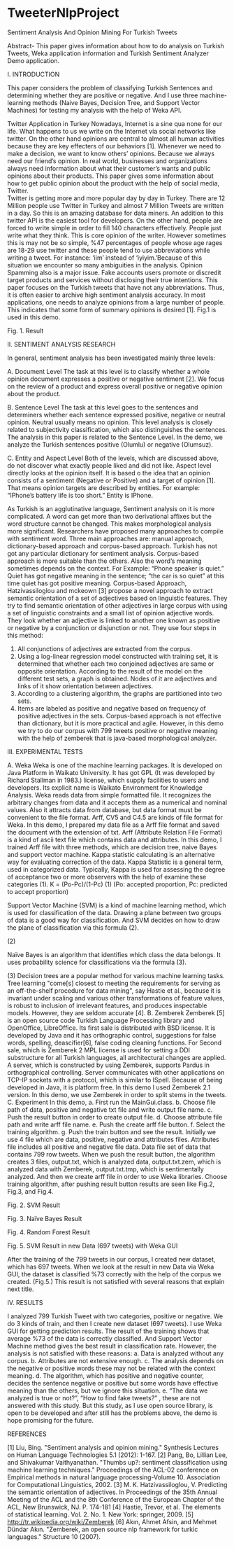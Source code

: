 # TweeterNlpProject

Sentiment Analysis And Opinion Mining For Turkish Tweets



 
  
  Abstract- This paper gives information about how to do analysis on Turkish Tweets, Weka application information and Turkish Sentiment Analyzer Demo application.

I.    INTRODUCTION

   This paper considers the problem of classifying Turkish Sentences and determining whether they are positive or negative. And I use three machine-learning methods (Naive Bayes, Decision Tree, and Support Vector Machines) for testing my analysis with the help of Weka API.

Twitter Application in Turkey
   Nowadays, Internet is a sine qua none for our life. What happens to us we write on the Internet via social networks like twitter. 
   On the other hand opinions are central to almost all human activities because they are key effecters of our behaviors [1]. Whenever we need to make a decision, we want to know others’ opinions. Because we always need our friend’s opinion. In real world, businesses and organizations always need information about what their customer’s wants and public opinions about their products.  This paper gives some information about how to get public opinion about the product with the help of social media, Twitter.  
   Twitter is getting more and more popular day by day in Turkey. There are 12 Million people use Twitter in Turkey and almost 7 Million Tweets are written in a day. So this is an amazing database for data miners. An addition to this twitter API is the easiest tool for developers.
   On the other hand, people are forced to write simple in order to fill 140 characters effectively. People just write what they think. This is core opinion of the writer. However sometimes this is may not be so simple, %47 percentages of people whose age rages are 18-29 use twitter and these people tend to use abbreviations while writing a tweet. For instance: ‘iim’ instead of ‘iyiyim.’Because of this situation we encounter so many ambiguities in the analysis. Opinion Spamming also is a major issue. Fake accounts users promote or discredit target products and services without disclosing their true intentions.           This paper focuses on the Turkish tweets that have not any abbreviations. Thus, it is often easier to archive high sentiment analysis accuracy. 
  In most applications, one needs to analyze opinions from a large number of people. This indicates that some form of summary opinions is desired [1]. Fig.1 is used in this demo.

            
Fig. 1. Result

   II.    SENTIMENT ANALYSIS RESEARCH
  
In general, sentiment analysis has been investigated mainly three levels:

A.	Document Level
  The task at this level is to classify whether a whole opinion document expresses a positive or negative sentiment [2]. We focus on the review of a product and express overall positive or negative opinion about the product.

B.	Sentence Level
  The task at this level goes to the sentences and determiners whether each sentence expressed positive, negative or neutral opinion. Neutral usually means no opinion. This level analysis is closely related to subjectivity classification, which also distinguishes the sentences. The analysis in this paper is related to the Sentence Level. In the demo, we analyze the Turkish sentences positive (Olumlu) or negative (Olumsuz).

C.	Entity and Aspect Level
  Both of the levels, which are discussed above, do not discover what exactly people liked and did not like. Aspect level directly looks at the opinion itself.  It is based o the idea that an opinion consists of a sentiment (Negative or Positive) and a target of opinion [1].  That means opinion targets are described by entities. For example: “IPhone’s battery life is too short.” Entity is IPhone.

  As Turkish is an agglutinative language, Sentiment analysis on it is more complicated. A word can get more than two derivational affixes but the word structure cannot be changed.  This makes morphological analysis more significant.
   Researchers have proposed many approaches to compile with sentiment word.  Three main approaches are: manual approach, dictionary-based approach and corpus-based approach. Turkish has not got any particular dictionary for sentiment analysis. Corpus-based approach is more suitable than the others. Also the word’s meaning sometimes depends on the context. For Example: “Phone speaker is quiet.” Quiet has got negative meaning in the sentence; “the car is so quiet” at this time quiet has got positive meaning. Corpus-based Approach, Hatzivassiloglou and mckeown [3] propose a novel approach to extract semantic orientation of a set of adjectives based on linguistic features. They try to find semantic orientation of other adjectives in large corpus with using a set of linguistic constraints and a small list of opinion adjective words. They look whether an adjective is linked to another one known as positive or negative by a conjunction or disjunction or not. They use four steps in this method:
  1. All conjunctions of adjectives are extracted from the corpus.
  2. Using a log-linear regression model constructed with training set, it is determined that whether each two conjoined adjectives are same or opposite orientation. According to the result of the model on the different test sets, a graph is obtained. Nodes of it are adjectives and links of it show orientation between adjectives.
  3. According to a clustering algorithm, the graphs are partitioned into two sets.
 4. Items are labeled as positive and negative based on frequency of positive adjectives in the sets.
 Corpus-based approach is not effective than dictionary, but it is more practical and agile. However, in this demo we try to do our corpus with 799 tweets positive or negative meaning with the help of zemberek that is java-based morphological analyzer.  


III.   EXPERIMENTAL TESTS

A.    Weka
  Weka is one of the machine learning packages. It is developed on Java Platform in Waikato University. It has got GPL (It was developed by Richard Stallman in 1983.) license, which supply facilities to users and developers. Its explicit name is Waikato Environment for Knowledge Analysis. 
  Weka reads data from simple formatted file. It recognizes the arbitrary changes from data and it accepts them as a numerical and nominal values. Also it attracts data from database, but data format must be convenient to the file format. Arff, CV5 and C4.5 are kinds of file format for Weka. In this demo, I prepared my data file as a Arff file format and saved the document with the extension of txt. Arff (Attribute Relation File Format) is a kind of ascii text file which contains data and attributes. In this demo, I trained Arff file with three methods, which are decision tree, naive Bayes and support vector machine.
  Kappa statistic calculating is an alternative way for evaluating correction of the data. Kappa Statistic is a general term, used in categorized data. Typically, Kappa is used for assessing the degree of acceptance two or more observers with the help of examine these categories (1).
                K = (Po-Pc)/(1-Pc) (1) (Po: accepted proportion, Pc: predicted to accept proportion)

Support Vector Machine (SVM) is a kind of machine learning method, which is used for classification of the data. Drawing a plane between two groups of data is a good way for classification. And SVM decides on how to draw the plane of classification via this formula (2). 

 (2)
  
Naïve Bayes is an algorithm that identifies which class the data belongs. It uses probability science for classifications via the formula (3).

  (3)
Decision trees are a popular method for various machine learning tasks. Tree learning "come[s] closest to meeting the requirements for serving as an off-the-shelf procedure for data mining", say Hastie et al., because it is invariant under scaling and various other transformations of feature values, is robust to inclusion of irrelevant features, and produces inspectable models. However, they are seldom accurate [4].
B.    Zemberek
   Zemberek [5] is an open source code Turkish Language Processing library and OpenOffice, LibreOffice. Its first sale is distributed with BSD license. It is developed by Java and it has orthographic control, suggestions for false words, spelling, deascifier[6], false coding cleaning functions. For Second sale, which is Zemberek 2 MPL license is used for setting a DDI substructure for all Turkish languages, all architectural changes are applied. A server, which is constructed by using Zemberek, supports Pardus in orthographical controlling. Server communicates with other applications on TCP-IP sockets with a protocol, which is similar to ISpell. Because of being developed in Java, it is platform free. In this demo I used Zemberek 2.1 version. In this demo, we use Zemberek in order to split stems in the tweets.
C.    Experiment
  In this demo, 
a.	First run the MainGui.class. 
b.	Choose file path of data, positive and negative txt file and write output file name.
c.	Push the result button in order to create output file.
d.	 Choose attribute file path and write arff file name.
e.	Push the create arff file button.
f.	Select the training algorithm.
g.	Push the train button and see the result.
  Initially we use 4 file which are data, positive, negative and attributes files. Attributes file includes all positive and negative file data. Data file set of data that contains 799 row tweets. When we push the result button, the algorithm creates 3 files, output.txt, which is analyzed data, output.txt.zem, which is analyzed data with Zemberek, output.txt.tmp, which is sentimentally analyzed. And then we create arff file in order to use Weka libraries. Choose training algorithm, after pushing result button results are seen like Fig.2, Fig.3, and Fig.4.
 
 
Fig. 2. SVM Result

 
Fig. 3. Naïve Bayes Result

 
Fig. 4. Random Forest Result

 
Fig. 5. SVM Result in new Data (697 tweets) with Weka GUI

After the training of the 799 tweets in our corpus, I created new dataset, which has 697 tweets. When we look at the result in new Data via Weka GUI, the dataset is classified %73 correctly with the help of the corpus we created. (Fig.5.) This result is not satisfied with several reasons that explain next title.    	

IV.   RESULTS

  I analyzed 799 Turkish Tweet with two categories, positive or negative. We do 3 kinds of train, and then I create new dataset (697 tweets). I use Weka GUI for getting prediction results. The result of the training shows that average %73 of the data is correctly classified. And Support Vector Machine method gives the best result in classification rate. However, the analysis is not satisfied with these reasons:
a.	Data is analyzed without any corpus.
b.	Attributes are not extensive enough.
c.	The analysis depends on the negative or positive words these may not be related with the context meaning.
d.	The algorithm, which has positive and negative counter, decides the sentence negative or positive but some words have effective meaning than the others, but we ignore this situation.
e.	“The data we analyzed is true or not?”, “How to find fake tweets?” ,  these are not answered with this study.
 But this study, as I use open source library, is open to be developed and after still has the problems above, the demo is hope promising for the future.




REFERENCES

[1]  	Liu, Bing. "Sentiment analysis and opinion mining." Synthesis Lectures on Human Language Technologies 5.1 (2012): 1-167.
[2] 	 Pang, Bo, Lillian Lee, and Shivakumar Vaithyanathan. "Thumbs up?: sentiment classification using machine learning techniques." Proceedings of the ACL-02 conference on Empirical methods in natural language processing-Volume 10. Association for Computational Linguistics, 2002.
[3]  M. K. Hatzivassiloglou, V. Predicting the semantic orientation of adjectives. In Proceedings of the 35th Annual Meeting of the ACL and the 8th Conference of the European Chapter of the ACL, New Brunswick, NJ. P. 174-181
[4]  	Hastie, Trevor, et al. The elements of statistical learning. Vol. 2. No. 1.                 New York: springer, 2009.
[5] 	http://tr.wikipedia.org/wiki/Zemberek
[6]  Akın, Ahmet Afsin, and Mehmet Dündar Akın. "Zemberek, an open source nlp framework for turkic languages." Structure 10 (2007).


